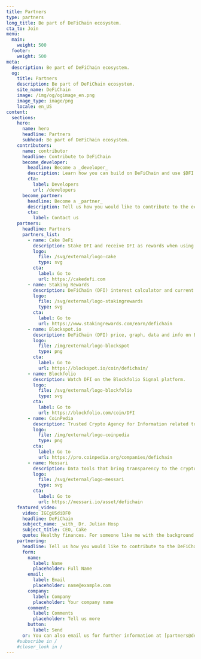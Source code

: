 ```yaml
---
title: Partners
type: partners
long_title: Be part of DeFiChain ecosystem.
cta_to: Join
menu:
  main:
    weight: 500
  footer:
    weight: 500
meta:
  description: Be part of DeFiChain ecosystem.
  og:
    title: Partners
    description: Be part of DeFiChain ecosystem.
    site_name: DeFiChain
    image: /img/og/ogimage_en.png
    image_type: image/png
    locale: en_US
content:
  sections:
    hero:
      name: hero
      headline: Partners
      subhead: Be part of DeFiChain ecosystem.
    contributors:
      name: contributor
      headline: Contribute to DeFiChain
      become_developer:
        headline: Become a _developer_
        description: Learn how you can build on DeFiChain and use $DFI coin.
        cta:
          label: Developers
          url: /developers
      become_partner:
        headline: Become a _partner_
        description: Tell us how you would like to contribute to the ecosystem.
        cta:
          label: Contact us
    partners:
      headline: Partners
      partners_list:
        - name: Cake DeFi
          description: Stake DFI and receive DFI as rewards when using Cake Lapis.
          logo:
            file: /svg/external/logo-cake
            type: svg
          cta:
            label: Go to
            url: https://cakedefi.com
        - name: Staking Rewards
          description: DeFiChain (DFI) interest calculator and current rates.
          logo:
            file: /svg/external/logo-stakingrewards
            type: svg
          cta:
            label: Go to
            url: https://www.stakingrewards.com/earn/defichain
        - name: Blockspot.io
          description: DeFiChain (DFI) price, graph, data and info on Blockspot.io.
          logo:
            file: /img/external/logo-blockspot
            type: png
          cta:
            label: Go to
            url: https://blockspot.io/coin/defichain/
        - name: Blockfolio
          description: Watch DFI on the Blockfolio Signal platform.
          logo:
            file: /svg/external/logo-blockfolio
            type: svg
          cta:
            label: Go to
            url: https://blockfolio.com/coin/DFI
        - name: CoinPedia
          description: Trusted Crypto Agency for Information related to Decentralized World.
          logo:
            file: /img/external/logo-coinpedia
            type: png
          cta:
            label: Go to
            url: https://pro.coinpedia.org/companies/defichain
        - name: Messari
          description: Data tools that bring transparency to the cryptoeconomy.
          logo:
            file: /svg/external/logo-messari
            type: svg
          cta:
            label: Go to
            url: https://messari.io/asset/defichain
    featured_video:
      video: IGCgUSdiDF0
      headline: DeFiChain
      subject_name: _with_ Dr. Julian Hosp
      subject_title: CEO, Cake
      quote: Healthy finances. For someone like me with the background at medicine, sounds like _doing the right thing for the people_.
    partnering:
      headline: Tell us how you would like to contribute to the DeFiChain ecosystem.
      form:
        name:
          label: Name
          placeholder: Full Name
        email:
          label: Email
          placeholder: name@example.com
        company:
          label: Company
          placeholder: Your company name
        comment:
          label: Comments
          placeholder: Tell us more
        button:
          label: Send
      or: You can also email us for further information at [partners@defichain.com](mailto:partners@defichain.com).
    #subscribe in /
    #closer_look in /
---
```

